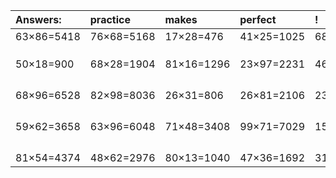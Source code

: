 | Answers: | practice | makes | perfect | ! |
| :--- | :--- | :--- | :--- | :--- |
| 63×86=5418 | 76×68=5168 | 17×28=476 | 41×25=1025 | 68×29=1972 | 
|   |   |   |   |   | 
|   |   |   |   |   | 
|   |   |   |   |   | 
| 50×18=900 | 68×28=1904 | 81×16=1296 | 23×97=2231 | 46×62=2852 | 
|   |   |   |   |   | 
|   |   |   |   |   | 
|   |   |   |   |   | 
|   |   |   |   |   | 
| 68×96=6528 | 82×98=8036 | 26×31=806 | 26×81=2106 | 23×11=253 | 
|   |   |   |   |   | 
|   |   |   |   |   | 
|   |   |   |   |   | 
|   |   |   |   |   | 
| 59×62=3658 | 63×96=6048 | 71×48=3408 | 99×71=7029 | 15×43=645 | 
|   |   |   |   |   | 
|   |   |   |   |   | 
|   |   |   |   |   | 
|   |   |   |   |   | 
| 81×54=4374 | 48×62=2976 | 80×13=1040 | 47×36=1692 | 31×65=2015 | 
